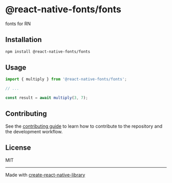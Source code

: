 # @react-native-fonts/fonts

fonts for RN

## Installation

```sh
npm install @react-native-fonts/fonts
```

## Usage

```js
import { multiply } from '@react-native-fonts/fonts';

// ...

const result = await multiply(3, 7);
```

## Contributing

See the [contributing guide](CONTRIBUTING.md) to learn how to contribute to the repository and the development workflow.

## License

MIT

---

Made with [create-react-native-library](https://github.com/callstack/react-native-builder-bob)
